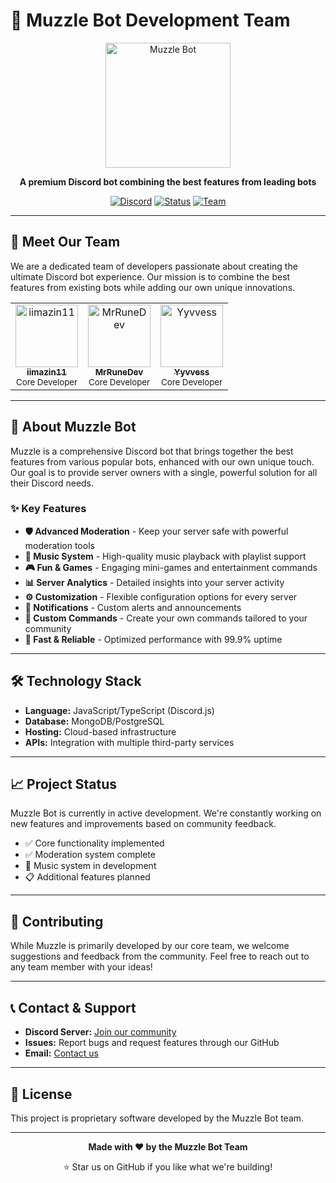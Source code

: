 # 🎯 Muzzle Bot Development Team

<div align="center">

<img src="https://i.ibb.co/spz5T9qp/logo2.png" alt="Muzzle Bot" width="200"/>


**A premium Discord bot combining the best features from leading bots**

[![Discord](https://img.shields.io/badge/Discord-Bot-5865F2?style=for-the-badge&logo=discord&logoColor=white)](https://discord.com/discovery/applications/1321940665667551272)
[![Status](https://img.shields.io/badge/Status-Active-success?style=for-the-badge)](https://github.com)
[![Team](https://img.shields.io/badge/Team-3%20Developers-blue?style=for-the-badge)](https://github.com)

</div>

---

## 👥 Meet Our Team

We are a dedicated team of developers passionate about creating the ultimate Discord bot experience. Our mission is to combine the best features from existing bots while adding our own unique innovations.

<table>
  <tr>
    <td align="center">
      <a href="https://github.com/iimazin11">
        <img src="https://github.com/iimazin11.png" width="100px;" alt="iimazin11"/>
        <br />
        <sub><b>iimazin11</b></sub>
      </a>
      <br />
      <sub>Core Developer</sub>
    </td>
    <td align="center">
      <a href="https://github.com/MrRuneDev">
        <img src="https://github.com/MrRuneDev.png" width="100px;" alt="MrRuneDev"/>
        <br />
        <sub><b>MrRuneDev</b></sub>
      </a>
      <br />
      <sub>Core Developer</sub>
    </td>
    <td align="center">
      <a href="https://github.com/Yyvvess">
        <img src="https://github.com/Yyvvess.png" width="100px;" alt="Yyvvess"/>
        <br />
        <sub><b>Yyvvess</b></sub>
      </a>
      <br />
      <sub>Core Developer</sub>
    </td>
  </tr>
</table>

---

## 🤖 About Muzzle Bot

Muzzle is a comprehensive Discord bot that brings together the best features from various popular bots, enhanced with our own unique touch. Our goal is to provide server owners with a single, powerful solution for all their Discord needs.

### ✨ Key Features

- **🛡️ Advanced Moderation** - Keep your server safe with powerful moderation tools
- **🎵 Music System** - High-quality music playback with playlist support
- **🎮 Fun & Games** - Engaging mini-games and entertainment commands
- **📊 Server Analytics** - Detailed insights into your server activity
- **⚙️ Customization** - Flexible configuration options for every server
- **🔔 Notifications** - Custom alerts and announcements
- **🎨 Custom Commands** - Create your own commands tailored to your community
- **🚀 Fast & Reliable** - Optimized performance with 99.9% uptime

---

## 🛠️ Technology Stack

- **Language:** JavaScript/TypeScript (Discord.js)
- **Database:** MongoDB/PostgreSQL
- **Hosting:** Cloud-based infrastructure
- **APIs:** Integration with multiple third-party services

---

## 📈 Project Status

Muzzle Bot is currently in active development. We're constantly working on new features and improvements based on community feedback.

- ✅ Core functionality implemented
- ✅ Moderation system complete
- 🚧 Music system in development
- 📋 Additional features planned

---

## 🤝 Contributing

While Muzzle is primarily developed by our core team, we welcome suggestions and feedback from the community. Feel free to reach out to any team member with your ideas!

---

## 📞 Contact & Support

- **Discord Server:** [Join our community](https://discord.gg/p6PbDTH3fa)
- **Issues:** Report bugs and request features through our GitHub
- **Email:** [Contact us](https://discord.gg/p6PbDTH3fa)

---

## 📜 License

This project is proprietary software developed by the Muzzle Bot team.

---

<div align="center">

**Made with ❤️ by the Muzzle Bot Team**

⭐ Star us on GitHub if you like what we're building!

</div>
